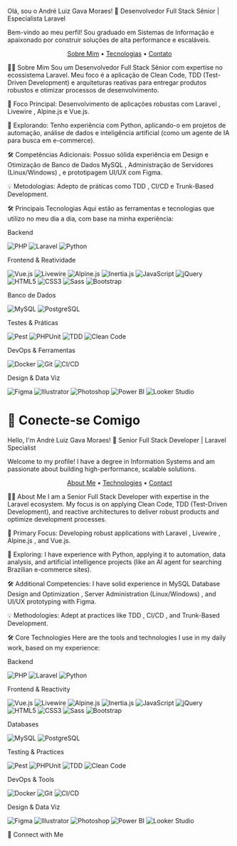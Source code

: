 Olá, sou o André Luiz Gava Moraes! 👋
Desenvolvedor Full Stack Sênior | Especialista Laravel


Bem-vindo ao meu perfil! Sou graduado em Sistemas de Informação  e apaixonado por construir soluções de alta performance e escaláveis.

<p align="center"> <a href="#-sobre-mim">Sobre Mim</a> • <a href="#-principais-tecnologias">Tecnologias</a> • <a href="#-conecte-se-comigo">Contato</a> </p>

👨‍💻 Sobre Mim
Sou um Desenvolvedor Full Stack Sênior com expertise no ecossistema Laravel. Meu foco é a aplicação de Clean Code, TDD (Test-Driven Development) e arquiteturas reativas para entregar produtos robustos e otimizar processos de desenvolvimento.

🔭 Foco Principal: Desenvolvimento de aplicações robustas com Laravel , Livewire , Alpine.js e Vue.js.


🌱 Explorando: Tenho experiência com Python, aplicando-o em projetos de automação, análise de dados e inteligência artificial (como um agente de IA para busca em e-commerce).

🛠️ Competências Adicionais: Possuo sólida experiência em Design e Otimização de Banco de Dados MySQL , Administração de Servidores (Linux/Windows) , e prototipagem UI/UX com Figma.



💡 Metodologias: Adepto de práticas como TDD , CI/CD e Trunk-Based Development.


🛠️ Principais Tecnologias
Aqui estão as ferramentas e tecnologias que utilizo no meu dia a dia, com base na minha experiência:

Backend

<p> <img src="https://img.shields.io/badge/PHP-777BB4?style=for-the-badge&logo=php&logoColor=white" alt="PHP"> <img src="https://img.shields.io/badge/Laravel-FF2D20?style=for-the-badge&logo=laravel&logoColor=white" alt="Laravel"> <img src="https://img.shields.io/badge/Python-3776AB?style=for-the-badge&logo=python&logoColor=white" alt="Python"> </p>

Frontend & Reatividade

<p> <img src="https://img.shields.io/badge/Vue.js-4FC08D?style=for-the-badge&logo=vuedotjs&logoColor=white" alt="Vue.js"> <img src="https://www.google.com/search?q=https://img.shields.io/badge/Livewire-4A5568%3Fstyle%3Dfor-the-badge%26logo%3Dlivewire%26logoColor%3Dwhite" alt="Livewire"> <img src="https://www.google.com/search?q=https://img.shields.io/badge/Alpine.js-8BC0D0%3Fstyle%3Dfor-the-badge%26logo%3Dalpine.js%26logoColor%3Dblack" alt="Alpine.js"> <img src="https://www.google.com/search?q=https://img.shields.io/badge/Inertia.js-9553E9%3Fstyle%3Dfor-the-badge%26logo%3Dinertia%26logoColor%3Dwhite" alt="Inertia.js"> <img src="https://img.shields.io/badge/JavaScript-F7DF1E?style=for-the-badge&logo=javascript&logoColor=black" alt="JavaScript"> <img src="https://img.shields.io/badge/jQuery-0769AD?style=for-the-badge&logo=jquery&logoColor=white" alt="jQuery"> <img src="https://www.google.com/search?q=https://img.shields.io/badge/HTML5-E34F26%3Fstyle%3Dfor-the-badge%26logo%3Dhtml5%26logoColor%3Dwhite" alt="HTML5"> <img src="https://www.google.com/search?q=https://img.shields.io/badge/CSS3-1572B6%3Fstyle%3Dfor-the-badge%26logo%3Dcss3%26logoColor%3Dwhite" alt="CSS3"> <img src="https://www.google.com/search?q=https://img.shields.io/badge/Sass-CC6699%3Fstyle%3Dfor-the-badge%26logo%3Dsass%26logoColor%3Dwhite" alt="Sass"> <img src="https://www.google.com/search?q=https://img.shields.io/badge/Bootstrap-7952B3%3Fstyle%3Dfor-the-badge%26logo%3Dbootstrap%26logoColor%3Dwhite" alt="Bootstrap"> </p>

Banco de Dados

<p> <img src="https://img.shields.io/badge/MySQL-4479A1?style=for-the-badge&logo=mysql&logoColor=white" alt="MySQL"> <img src="https://www.google.com/search?q=https://img.shields.io/badge/PostgreSQL-4169E1%3Fstyle%3Dfor-the-badge%26logo%3Dpostgresql%26logoColor%3Dwhite" alt="PostgreSQL"> </p>

Testes & Práticas

<p> <img src="https://www.google.com/search?q=https://img.shields.io/badge/Pest-F05252%3Fstyle%3Dfor-the-badge%26logo%3Dpest%26logoColor%3Dwhite" alt="Pest"> <img src="https://www.google.com/search?q=https://img.shields.io/badge/PHPUnit-8A63BD%3Fstyle%3Dfor-the-badge%26logo%3Dphpunit%26logoColor%3Dwhite" alt="PHPUnit"> <img src="https://www.google.com/search?q=https://img.shields.io/badge/TDD-A00000%3Fstyle%3Dfor-the-badge%26logo%3Dtestinglibrary%26logoColor%3Dwhite" alt="TDD"> <img src="https://www.google.com/search?q=https://img.shields.io/badge/Clean_Code-000000%3Fstyle%3Dfor-the-badge%26logo%3Dsonarcloud%26logoColor%3Dwhite" alt="Clean Code"> </p>

DevOps & Ferramentas

<p> <img src="https://www.google.com/search?q=https://img.shields.io/badge/Docker-2496ED%3Fstyle%3Dfor-the-badge%26logo%3Ddocker%26logoColor%3Dwhite" alt="Docker"> <img src="https://www.google.com/search?q=https://img.shields.io/badge/Git-F05032%3Fstyle%3Dfor-the-badge%26logo%3Dgit%26logoColor%3Dwhite" alt="Git"> <img src="https://www.google.com/search?q=https://img.shields.io/badge/CI/CD-000000%3Fstyle%3Dfor-the-badge%26logo%3Dgithubactions%26logoColor%3Dwhite" alt="CI/CD"> </p>

Design & Data Viz

<p> <img src="https://img.shields.io/badge/Figma-F24E1E?style=for-the-badge&logo=figma&logoColor=white" alt="Figma"> <img src="https://www.google.com/search?q=https://img.shields.io/badge/Adobe_Illustrator-FF9A00%3Fstyle%3Dfor-the-badge%26logo%3Dadobeillustrator%26logoColor%3Dwhite" alt="Illustrator"> <img src="https://www.google.com/search?q=https://img.shields.io/badge/Adobe_Photoshop-31A8FF%3Fstyle%3Dfor-the-badge%26logo%3Dadobephotoshop%26logoColor%3Dwhite" alt="Photoshop"> <img src="https://www.google.com/search?q=https://img.shields.io/badge/Power_BI-F2C811%3Fstyle%3Dfor-the-badge%26logo%3Dpowerbi%26logoColor%3Dblack" alt="Power BI"> <img src="https://www.google.com/search?q=https://img.shields.io/badge/Looker_Studio-4285F4%3Fstyle%3Dfor-the-badge%26logo%3Dgooglelookerstudio%26logoColor%3Dwhite" alt="Looker Studio"> </p>

📧 Conecte-se Comigo
====================================================================================================================================

Hello, I'm André Luiz Gava Moraes! 👋
Senior Full Stack Developer | Laravel Specialist


Welcome to my profile! I have a degree in Information Systems  and am passionate about building high-performance, scalable solutions.

<p align="center"> <a href="#-about-me">About Me</a> • <a href="#-core-technologies">Technologies</a> • <a href="#-connect-with-me">Contact</a> </p>

👨‍💻 About Me
I am a Senior Full Stack Developer with expertise in the Laravel ecosystem. My focus is on applying Clean Code, TDD (Test-Driven Development), and reactive architectures to deliver robust products and optimize development processes.

🔭 Primary Focus: Developing robust applications with Laravel , Livewire , Alpine.js , and Vue.js.


🌱 Exploring: I have experience with Python, applying it to automation, data analysis, and artificial intelligence projects (like an AI agent for searching Brazilian e-commerce sites).

🛠️ Additional Competencies: I have solid experience in MySQL Database Design and Optimization , Server Administration (Linux/Windows) , and UI/UX prototyping with Figma.



💡 Methodologies: Adept at practices like TDD , CI/CD , and Trunk-Based Development.


🛠️ Core Technologies
Here are the tools and technologies I use in my daily work, based on my experience:

Backend

<p> <img src="https://img.shields.io/badge/PHP-777BB4?style=for-the-badge&logo=php&logoColor=white" alt="PHP"> <img src="https://img.shields.io/badge/Laravel-FF2D20?style=for-the-badge&logo=laravel&logoColor=white" alt="Laravel"> <img src="https://img.shields.io/badge/Python-3776AB?style=for-the-badge&logo=python&logoColor=white" alt="Python"> </p>

Frontend & Reactivity

<p> <img src="https://img.shields.io/badge/Vue.js-4FC08D?style=for-the-badge&logo=vuedotjs&logoColor=white" alt="Vue.js"> <img src="https://www.google.com/search?q=https://img.shields.io/badge/Livewire-4A5568%3Fstyle%3Dfor-the-badge%26logo%3Dlivewire%26logoColor%3Dwhite" alt="Livewire"> <img src="https://www.google.com/search?q=https://img.shields.io/badge/Alpine.js-8BC0D0%3Fstyle%3Dfor-the-badge%26logo%3Dalpine.js%26logoColor%3Dblack" alt="Alpine.js"> <img src="https://www.google.com/search?q=https://img.shields.io/badge/Inertia.js-9553E9%3Fstyle%3Dfor-the-badge%26logo%3Dinertia%26logoColor%3Dwhite" alt="Inertia.js"> <img src="https://img.shields.io/badge/JavaScript-F7DF1E?style=for-the-badge&logo=javascript&logoColor=black" alt="JavaScript"> <img src="https://img.shields.io/badge/jQuery-0769AD?style=for-the-badge&logo=jquery&logoColor=white" alt="jQuery"> <img src="https://www.google.com/search?q=https://img.shields.io/badge/HTML5-E34F26%3Fstyle%3Dfor-the-badge%26logo%3Dhtml5%26logoColor%3Dwhite" alt="HTML5"> <img src="https://www.google.com/search?q=https://img.shields.io/badge/CSS3-1572B6%3Fstyle%3Dfor-the-badge%26logo%3Dcss3%26logoColor%3Dwhite" alt="CSS3"> <img src="https://www.google.com/search?q=https://img.shields.io/badge/Sass-CC6699%3Fstyle%3Dfor-the-badge%26logo%3Dsass%26logoColor%3Dwhite" alt="Sass"> <img src="https://www.google.com/search?q=https://img.shields.io/badge/Bootstrap-7952B3%3Fstyle%3Dfor-the-badge%26logo%3Dbootstrap%26logoColor%3Dwhite" alt="Bootstrap"> </p>

Databases

<p> <img src="https://img.shields.io/badge/MySQL-4479A1?style=for-the-badge&logo=mysql&logoColor=white" alt="MySQL"> <img src="https://www.google.com/search?q=https://img.shields.io/badge/PostgreSQL-4169E1%3Fstyle%3Dfor-the-badge%26logo%3Dpostgresql%26logoColor%3Dwhite" alt="PostgreSQL"> </p>

Testing & Practices

<p> <img src="https://www.google.com/search?q=https://img.shields.io/badge/Pest-F05252%3Fstyle%3Dfor-the-badge%26logo%3Dpest%26logoColor%3Dwhite" alt="Pest"> <img src="https://www.google.com/search?q=https://img.shields.io/badge/PHPUnit-8A63BD%3Fstyle%3Dfor-the-badge%26logo%3Dphpunit%26logoColor%3Dwhite" alt="PHPUnit"> <img src="https://www.google.com/search?q=https://img.shields.io/badge/TDD-A00000%3Fstyle%3Dfor-the-badge%26logo%3Dtestinglibrary%26logoColor%3Dwhite" alt="TDD"> <img src="https://www.google.com/search?q=https://img.shields.io/badge/Clean_Code-000000%3Fstyle%3Dfor-the-badge%26logo%3Dsonarcloud%26logoColor%3Dwhite" alt="Clean Code"> </p>

DevOps & Tools

<p> <img src="https://www.google.com/search?q=https://img.shields.io/badge/Docker-2496ED%3Fstyle%3Dfor-the-badge%26logo%3Ddocker%26logoColor%3Dwhite" alt="Docker"> <img src="https://www.google.com/search?q=https://img.shields.io/badge/Git-F05032%3Fstyle%3Dfor-the-badge%26logo%3Dgit%26logoColor%3Dwhite" alt="Git"> <img src="https://www.google.com/search?q=https://img.shields.io/badge/CI/CD-000000%3Fstyle%3Dfor-the-badge%26logo%3Dgithubactions%26logoColor%3Dwhite" alt="CI/CD"> </p>

Design & Data Viz

<p> <img src="https://img.shields.io/badge/Figma-F24E1E?style=for-the-badge&logo=figma&logoColor=white" alt="Figma"> <img src="https://www.google.com/search?q=https://img.shields.io/badge/Adobe_Illustrator-FF9A00%3Fstyle%3Dfor-the-badge%26logo%3Dadobeillustrator%26logoColor%3Dwhite" alt="Illustrator"> <img src="https://www.google.com/search?q=https://img.shields.io/badge/Adobe_Photoshop-31A8FF%3Fstyle%3Dfor-the-badge%26logo%3Dadobephotoshop%26logoColor%3Dwhite" alt="Photoshop"> <img src="https://www.google.com/search?q=https://img.shields.io/badge/Power_BI-F2C811%3Fstyle%3Dfor-the-badge%26logo%3Dpowerbi%26logoColor%3Dblack" alt="Power BI"> <img src="https://www.google.com/search?q=https://img.shields.io/badge/Looker_Studio-4285F4%3Fstyle%3Dfor-the-badge%26logo%3Dgooglelookerstudio%26logoColor%3Dwhite" alt="Looker Studio"> </p>

📧 Connect with Me
